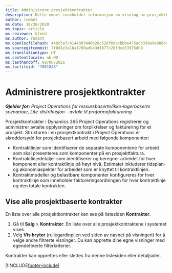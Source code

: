 ```yaml
---
title: Administrere prosjektkontrakter
description: Dette emnet inneholder informasjon om visning av prosjektbaserte kontrakter.
author: rumant
ms.date: 10/26/2020
ms.topic: article
ms.reviewer: kfend
ms.author: rumant
ms.openlocfilehash: 448c5a7c4144387440b26c526f66acbbbe475ad533da9e00db0eb5d5e86be9e8
ms.sourcegitcommit: 7f8d1e7a16af769adb43d1877c28fdce53975db8
ms.translationtype: HT
ms.contentlocale: nb-NO
ms.lasthandoff: 08/06/2021
ms.locfileid: "7001848"
---
```

# <a name="manage-project-contracts"></a>Administrere prosjektkontrakter

_**Gjelder for:** Project Operations for ressursbaserte/ikke-lagerbaserte scenarioer, Lite-distribusjon – avtale til proformafakturering_

Prosjektkontrakter i Dynamics 365 Project Operations registrerer og administrer avtalte opplysninger om forpliktelser og fakturering for et prosjekt. Strukturen i en prosjektkontrakt i Project Operations er skreddersydd for prosjektbasert arbeid med følgende komponenter:

- Kontraktlinjer som identifiserer de separate komponentene for arbeid som skal presenteres som komponenter på en prosjektfaktura.
- Kontraktlinjedetaljer som identifiserer og beregner arbeidet for hver komponent eller kontraktlinje på høyt nivå. Estimatet inkluderer tidsplan- og økonomiaspekter for arbeidet som er knyttet til kontraktlinjen.
- Kontraktmodeller og belastbare komponenter konfigureres for hver kontraktlinje som inneholder faktureringsordningen for hver kontraktlinje og den totale kontrakten.

## <a name="view-all-project-based-contracts"></a>Vise alle prosjektbaserte kontrakter

En liste over alle prosjektkontrakter kan ses på listesiden **Kontrakter**. 

1. Gå til **Salg** > **Kontrakter**. En liste over alle prosjektkontraktene i systemet vises. 
2. Velg **Vis bryter** (rullegardinpilen ved siden av navnet på visningen) for å velge andre filtrerte visninger. Du kan opprette dine egne visninger med egendefinerte filterkriterier.

Kontrakter kan opprettes eller slettes fra denne listesiden eller detaljsider.


[!INCLUDE[footer-include](../../includes/footer-banner.md)]